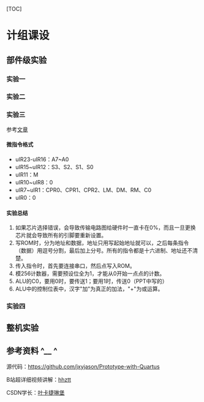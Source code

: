 [TOC]

# 计组课设

## 部件级实验

### 实验一

### 实验二

### 实验三

参考[文章](https://blog.csdn.net/weixin_46841376/article/details/115540172)

#### 微指令格式

- uIR23-uIR16：A7~A0
- uIR15~uIR12：S3、S2、S1、S0
- uIR11：M
- uIR10~uIR8：0
- uIR7~uIR1：CPR0、CPR1、CPR2、LM、DM、RM、C0
- uIR0：0

#### 实验总结

1. 如果芯片选择错误，会导致传输电路图给硬件时一直卡在0%，而且一旦更换芯片就会导致所有的引脚要重新设置。
2. 写ROM时，分为地址和数据，地址只用写起始地址就可以，之后每条指令（数据）用逗号分割，最后加上分号。所有的指令都是十六进制、地址还不清楚。
3. 传入指令时，首先要连接串口，然后点写入ROM。
4. 模256计数器，需要预设位全为1，才能从0开始一点点的计数。
5. ALU的C0，要用0时，要传送1；要用1时，传送0（PPT中写的）
6. ALU中的控制位表中，汉字"加"为真正的加法，"+"为或运算。

### 实验四

## 整机实验

## 参考资料 ^__ ^

源代码：https://github.com/jxyjason/Prototype-with-Quartus

B站超详细视频讲解：[hhztt](https://space.bilibili.com/506973721/channel/seriesdetail?sid=3453953)

CSDN学长：[叶卡捷琳堡](https://blog.csdn.net/weixin_46841376)

